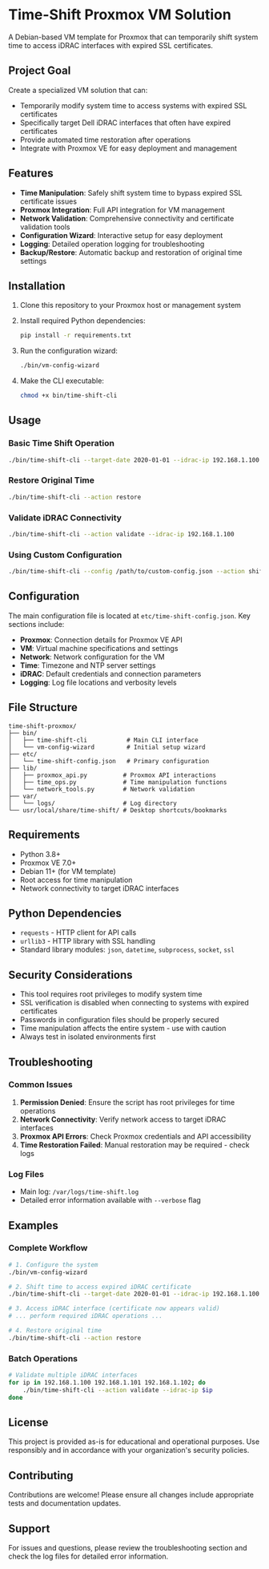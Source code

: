 # Time-Shift Proxmox VM Solution

A Debian-based VM template for Proxmox that can temporarily shift system time to access iDRAC interfaces with expired SSL certificates.

## Project Goal

Create a specialized VM solution that can:

- Temporarily modify system time to access systems with expired SSL certificates
- Specifically target Dell iDRAC interfaces that often have expired certificates
- Provide automated time restoration after operations
- Integrate with Proxmox VE for easy deployment and management

## Features

- **Time Manipulation**: Safely shift system time to bypass expired SSL certificate issues
- **Proxmox Integration**: Full API integration for VM management
- **Network Validation**: Comprehensive connectivity and certificate validation tools
- **Configuration Wizard**: Interactive setup for easy deployment
- **Logging**: Detailed operation logging for troubleshooting
- **Backup/Restore**: Automatic backup and restoration of original time settings

## Installation

1. Clone this repository to your Proxmox host or management system
2. Install required Python dependencies:

   ```bash
   pip install -r requirements.txt
   ```

3. Run the configuration wizard:

   ```bash
   ./bin/vm-config-wizard
   ```

4. Make the CLI executable:

   ```bash
   chmod +x bin/time-shift-cli
   ```

## Usage

### Basic Time Shift Operation

```bash
./bin/time-shift-cli --target-date 2020-01-01 --idrac-ip 192.168.1.100
```

### Restore Original Time

```bash
./bin/time-shift-cli --action restore
```

### Validate iDRAC Connectivity

```bash
./bin/time-shift-cli --action validate --idrac-ip 192.168.1.100
```

### Using Custom Configuration

```bash
./bin/time-shift-cli --config /path/to/custom-config.json --action shift --target-date 2019-06-15
```

## Configuration

The main configuration file is located at `etc/time-shift-config.json`. Key sections include:

- **Proxmox**: Connection details for Proxmox VE API
- **VM**: Virtual machine specifications and settings
- **Network**: Network configuration for the VM
- **Time**: Timezone and NTP server settings
- **iDRAC**: Default credentials and connection parameters
- **Logging**: Log file locations and verbosity levels

## File Structure

```text
time-shift-proxmox/
├── bin/
│   ├── time-shift-cli           # Main CLI interface
│   └── vm-config-wizard         # Initial setup wizard
├── etc/
│   └── time-shift-config.json   # Primary configuration
├── lib/
│   ├── proxmox_api.py          # Proxmox API interactions
│   ├── time_ops.py             # Time manipulation functions
│   └── network_tools.py        # Network validation
├── var/
│   └── logs/                   # Log directory
└── usr/local/share/time-shift/ # Desktop shortcuts/bookmarks
```

## Requirements

- Python 3.8+
- Proxmox VE 7.0+
- Debian 11+ (for VM template)
- Root access for time manipulation
- Network connectivity to target iDRAC interfaces

## Python Dependencies

- `requests` - HTTP client for API calls
- `urllib3` - HTTP library with SSL handling
- Standard library modules: `json`, `datetime`, `subprocess`, `socket`, `ssl`

## Security Considerations

- This tool requires root privileges to modify system time
- SSL verification is disabled when connecting to systems with expired certificates
- Passwords in configuration files should be properly secured
- Time manipulation affects the entire system - use with caution
- Always test in isolated environments first

## Troubleshooting

### Common Issues

1. **Permission Denied**: Ensure the script has root privileges for time operations
2. **Network Connectivity**: Verify network access to target iDRAC interfaces
3. **Proxmox API Errors**: Check Proxmox credentials and API accessibility
4. **Time Restoration Failed**: Manual restoration may be required - check logs

### Log Files

- Main log: `/var/logs/time-shift.log`
- Detailed error information available with `--verbose` flag

## Examples

### Complete Workflow

```bash
# 1. Configure the system
./bin/vm-config-wizard

# 2. Shift time to access expired iDRAC certificate
./bin/time-shift-cli --target-date 2020-01-01 --idrac-ip 192.168.1.100

# 3. Access iDRAC interface (certificate now appears valid)
# ... perform required iDRAC operations ...

# 4. Restore original time
./bin/time-shift-cli --action restore
```

### Batch Operations

```bash
# Validate multiple iDRAC interfaces
for ip in 192.168.1.100 192.168.1.101 192.168.1.102; do
    ./bin/time-shift-cli --action validate --idrac-ip $ip
done
```

## License

This project is provided as-is for educational and operational purposes. Use responsibly and in accordance with your organization's security policies.

## Contributing

Contributions are welcome! Please ensure all changes include appropriate tests and documentation updates.

## Support

For issues and questions, please review the troubleshooting section and check the log files for detailed error information.
